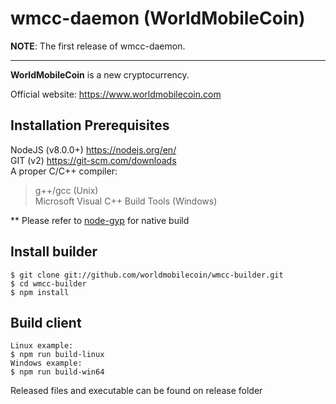 # wmcc-daemon (WorldMobileCoin)

__NOTE__: The first release of wmcc-daemon.

---

**WorldMobileCoin** is a new cryptocurrency.

Official website: https://www.worldmobilecoin.com

## Installation Prerequisites
NodeJS (v8.0.0+) https://nodejs.org/en/  
GIT (v2) https://git-scm.com/downloads  
A proper C/C++ compiler:
> g++/gcc (Unix)  
> Microsoft Visual C++ Build Tools (Windows)  

** Please refer to [node-gyp](https://github.com/nodejs/node-gyp) for native build

## Install builder
```
$ git clone git://github.com/worldmobilecoin/wmcc-builder.git
$ cd wmcc-builder
$ npm install
```

## Build client
```
Linux example:
$ npm run build-linux
Windows example:
$ npm run build-win64
```

Released files and executable can be found on release folder
